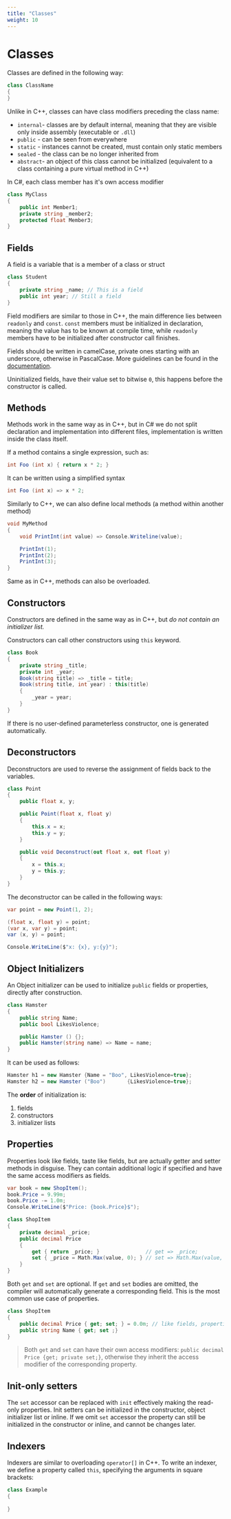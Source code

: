 ```yaml
---
title: "Classes"
weight: 10
---
```


# Classes

Classes are defined in the following way:

```csharp
class ClassName
{
}
```

Unlike in C++, classes can have class modifiers preceding the class name:
- `internal`- classes are by default internal, meaning that they are visible only inside assembly (executable or `.dll`)
- `public` - can be seen from everywhere
- `static` - instances cannot be created, must contain only static members
- `sealed` - the class can be no longer inherited from 
- `abstract`- an object of this class cannot be initialized (equivalent to a class containing a pure virtual method in C++)

In C#, each class member has it's own access modifier

```csharp
class MyClass
{
    public int Member1;
    private string _member2;
    protected float Member3;
}
```

## Fields

A field is a variable that is a member of a class or struct

```csharp
class Student
{
    private string _name; // This is a field
    public int year; // Still a field
}
```

Field modifiers are similar to those in C++, the main difference lies between `readonly` and `const`. `const` members must be initialized in declaration, meaning the value has to be known at compile time, while `readonly` members have to be initialized after constructor call finishes.

Fields should be written in camelCase, private ones starting with an underscore, otherwise in PascalCase. More guidelines can be found in the [documentation](https://learn.microsoft.com/dotnet/csharp/fundamentals/coding-style/identifier-names).

Uninitialized fields, have their value set to bitwise `0`, this happens before the constructor is called.

## Methods

Methods work in the same way as in C++, but in C# we do not split declaration and implementation into different files, implementation is written inside the class itself.

If a method contains a single expression, such as:

```csharp
int Foo (int x) { return x * 2; }
```

It can be written using a simplified syntax

```csharp
int Foo (int x) => x * 2;
```

Similarly to C++, we can also define local methods (a method within another method)

```csharp
void MyMethod
{
    void PrintInt(int value) => Console.Writeline(value);

    PrintInt(1);
    PrintInt(2);
    PrintInt(3);
}
```

Same as in C++, methods can also be overloaded.

## Constructors

Constructors are defined in the same way as in C++, but *do not contain an initializer list.*

Constructors can call other constructors using `this` keyword.

```csharp
class Book
{
    private string _title;
    private int _year;
    Book(string title) => _title = title;
    Book(string title, int year) : this(title)
    {
        _year = year;
    }
}
```

If there is no user-defined parameterless constructor, one is generated automatically.

## Deconstructors

Deconstructors are used to reverse the assignment of fields back to the variables.

```csharp
class Point
{
    public float x, y;

    public Point(float x, float y)
    {
        this.x = x;
        this.y = y;
    }

    public void Deconstruct(out float x, out float y)
    {
        x = this.x;
        y = this.y;
    }
}
```

The deconstructor can be called in the following ways:

```csharp
var point = new Point(1, 2);

(float x, float y) = point;
(var x, var y) = point;
var (x, y) = point;

Console.WriteLine($"x: {x}, y:{y}"); 
```

## Object Initializers
An Object initializer can be used to initialize `public` fields or properties, directly after construction.

```csharp
class Hamster
{
    public string Name;
    public bool LikesViolence;

    public Hamster () {};
    public Hamster(string name) => Name = name;
}
```

It can be used as follows:

```csharp
Hamster h1 = new Hamster {Name = "Boo", LikesViolence=true};
Hamster h2 = new Hamster ("Boo")       {LikesViolence=true};
```

The **order** of initialization is:
1. fields
2. constructors
3. initializer lists

## Properties

Properties look like fields, taste like fields, but are actually getter and setter methods in disguise. They can contain additional logic if specified and have the same access modifiers as fields.

```csharp
var book = new ShopItem();
book.Price = 9.99m;
book.Price -= 1.0m;
Console.WriteLine($"Price: {book.Price}$");

class ShopItem
{
    private decimal _price;
    public decimal Price
    {
        get { return _price; }               // get => _price; 
        set { _price = Math.Max(value, 0); } // set => Math.Max(value, 0);
    }
}
```

Both `get` and `set` are optional. If `get` and `set` bodies are omitted, the compiler will automatically generate a corresponding field. This is the most common use case of properties.

```csharp
class ShopItem
{
    public decimal Price { get; set; } = 0.0m; // like fields, properties can be initialized here
    public string Name { get; set ;}
}
```

> Both `get` and `set` can have their own access modifiers: `public decimal Price {get; private set;}`, otherwise they inherit the access modifier of the corresponding property.

## Init-only setters

The `set` accessor can be replaced with `init` effectively making the read-only properties. Init setters can be initialized in the constructor, object initializer list or inline. If we omit `set` accessor the property can still be initialized in the constructor or inline, and cannot be changes later.

## Indexers
Indexers are similar to overloading `operator[]` in C++. To write an indexer, we define a property called `this`, specifying the arguments in square brackets:

```csharp
class Example
{
    
}
```